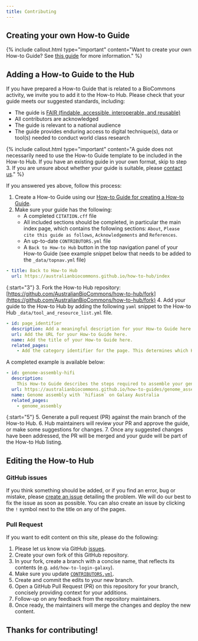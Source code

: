 ```yaml
---
title: Contributing
---
```


## Creating your own How-to Guide

{% include callout.html type="important" content="Want to create your own How-to Guide? See [this guide](https://australianbiocommons.github.io/how-to-guide-template/) for more information." %}


## Adding a How-to Guide to the Hub


If you have prepared a How-to Guide that is related to a BioCommons activity, we invite you to add it to the How-to Hub. Please check that your guide meets our suggested standards, including:

- The guide is [FAIR (findable, accessible, interoperable, and reusable)](https://doi.org/10.1038/sdata.2016.18)
- All contributors are acknowledged
- The guide is relevant to a national audience
- The guide provides enduring access to digital technique(s), data or tool(s) needed to conduct world class research

{% include callout.html type="important" content="A guide does not necessarily need to use the How-to Guide template to be included in the How-to Hub. If you have an existing guide in your own format, skip to step 3. If you are unsure about whether your guide is suitable, please [contact us](https://www.biocommons.org.au/contact-form)." %}


If you answered yes above, follow this process:

1. Create a How-to Guide using our [How-to Guide for creating a How-to Guide](https://australianbiocommons.github.io/how-to-guide-template/).
2. Make sure your guide has the following:
   - A completed `CITATION.cff` file
   - All included sections should be completed, in particular the main index page, which contains the following sections: `About`, `Please cite this guide as follows`, `Acknowledgements` and `References`.
   - An up-to-date `CONTRIBUTORS.yml` file 
   - A `Back to How-to Hub` button in the top navigation panel of your How-to Guide (see example snippet below that needs to be added to the `_data/topnav.yml` file)

```yaml
- title: Back to How-to Hub
  url: https://australianbiocommons.github.io/how-to-hub/index
```

{:start="3"}
3. Fork the How-to Hub repository: [https://github.com/AustralianBioCommons/how-to-hub/fork](https://github.com/AustralianBioCommons/how-to-hub/fork)
4. Add your guide to the How-to Hub by adding the following `yaml` snippet to the How-to Hub `_data/tool_and_resource_list.yml` file.

```yaml
- id: page_identifier
  description: Add a meaningful description for your How-to Guide here.
  url: Add the URL for your How-to Guide here.
  name: Add the title of your How-to Guide here.
  related_pages:
    - Add the category identifier for the page. This determines which How-to Hub category page your guide appears on.
```

A completed example is available below: 

```yaml
- id: genome-assembly-hifi
  description:
    This How-to Guide describes the steps required to assemble your genome on the Galaxy Australia platform, using multiple workflows developed in consultation between the Bioplatforms Australia Threatened Species Initiative, Galaxy Australia, and the Australian BioCommons.
  url: https://australianbiocommons.github.io/how-to-guides/genome_assembly/hifi_assembly
  name: Genome assembly with `hifiasm` on Galaxy Australia
  related_pages:
    - genome_assembly
```

{:start="5"}
5. Generate a pull request (PR) against the main branch of the How-to Hub.
6. Hub maintainers will review your PR and approve the guide, or make some suggestions for changes.
7. Once any suggested changes have been addressed, the PR will be merged and your guide will be part of the How-to Hub listing.


## Editing the How-to Hub

### GitHub issues

If you think something should be added, or if you find an error, bug or mistake, please [create an issue](https://github.com/AustralianBioCommons/how-to-hub/issues) detailing the problem. We will do our best to fix the issue as soon as possible. You can also create an issue by clicking the `!` symbol next to the title on any of the pages.


### Pull Request

If you want to edit content on this site, please do the following:

1. Please let us know via GitHub [issues](https://github.com/AustralianBioCommons/how-to-hub/issues).
2. Create your own fork of this GitHub repository.
3. In your fork, create a branch with a concise name, that reflects its contents (e.g. `add/how-to-login-galaxy`).
4. Make sure you update [`CONTRIBUTORS.yml`](https://github.com/AustralianBioCommons/how-to-hub/blob/main/_data/CONTRIBUTORS.yml).
5. Create and commit the edits to your new branch.
6. Open a GitHub Pull Request (PR) on this repository for your branch, concisely providing context for your additions.
7. Follow-up on any feedback from the repository maintainers.
8. Once ready, the maintainers will merge the changes and deploy the new content.


## Thanks for contributing!
